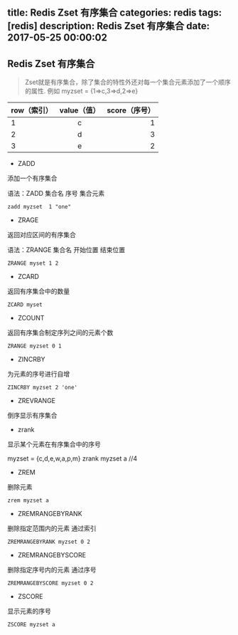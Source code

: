title: Redis Zset 有序集合
categories: redis
tags: [redis]
description: Redis Zset 有序集合
date: 2017-05-25 00:00:02 
---



## Redis Zset 有序集合

> Zset就是有序集合，除了集合的特性外还对每一个集合元素添加了一个顺序的属性.
例如 myzset = {1=>c,3=>d,2=>e}

<!--more-->


| row（索引）| value（值）| score（序号）  |
| ------------- |:-------------:| -----:|
| 1    | c | 1 |
| 2      | d      |  3 |
| 3 | e      |   2 |

- ZADD 

添加一个有序集合

语法：ZADD 集合名  序号  集合元素

	zadd myzset  1 "one"

- ZRAGE

返回对应区间的有序集合

语法：ZRANGE 集合名 开始位置 结束位置

	ZRANGE myset 1 2

- ZCARD

返回有序集合中的数量

	ZCARD myset

- ZCOUNT

返回有序集合制定序列之间的元素个数

	ZRANGE myzset 0 1

- ZINCRBY

为元素的序号进行自增

	ZINCRBY myzset 2 'one'

- ZREVRANGE

倒序显示有序集合

	
- zrank

显示某个元素在有序集合中的序号

myzset = {c,d,e,w,a,p,m}
	zrank myzset a //4

- ZREM

 删除元素

	zrem myzset a

- ZREMRANGEBYRANK 

删除指定范围内的元素 通过索引

	ZREMRANGEBYRANK myzset 0 2

- ZREMRANGEBYSCORE

删除指定序号内的元素 通过序号

	ZREMRANGEBYSCORE myzset 0 2

- ZSCORE

显示元素的序号

	ZSCORE myzset a
	